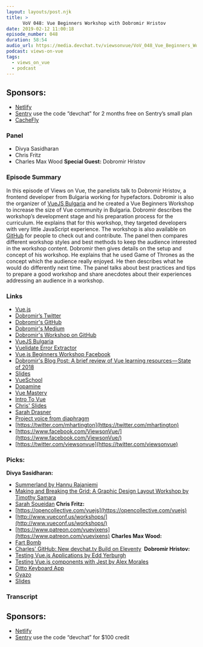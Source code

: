 ```yaml
---
layout: layouts/post.njk
title: >
      VoV 048: Vue Beginners Workshop with Dobromir Hristov
date: 2019-02-12 11:00:18
episode_number: 048
duration: 58:54
audio_url: https://media.devchat.tv/viewsonvue/VoV_048_Vue_Beginners_Workshop_with_Dobromir_Hristov.mp3
podcast: views-on-vue
tags: 
  - views_on_vue
  - podcast
---
```


## **Sponsors:**

- <u><a href="http://www.netlify.com/">Netlify</a></u>
- [Sentry](http://sentry.io/) use the code “devchat” for 2 months free on Sentry’s small plan
- [CacheFly](https://www.cachefly.com/)

### **Panel**

- Divya Sasidharan
- Chris Fritz
- Charles Max Wood
**Special Guest:** Dobromir Hristov
### **Episode Summary&nbsp;**
In this episode of Views on Vue, the panelists talk to Dobromir Hristov, a frontend developer from Bulgaria working for hypefactors. Dobromir is also the organizer of [VueJS Bulgaria](https://vuebulgaria.com/) and he created a Vue Beginners Workshop to increase the size of Vue community in Bulgaria. Dobromir describes the workshop’s development stage and his preparation process for the curriculum. He explains that for this workshop, they targeted developers with very little JavaScript experience. The workshop is also available on [GitHub](https://github.com/dobromir-hristov/vue-beginner-workshop) for people to check out and contribute. The panel then compares different workshop styles and best methods to keep the audience interested in the workshop content. Dobromir then gives details on the setup and concept of his workshop. He explains that he used Game of Thrones as the concept which the audience really enjoyed. He then describes what he would do differently next time. The panel talks about best practices and tips to prepare a good workshop and share anecdotes about their experiences addressing an audience in a workshop.
### **Links**

- [Vue.js](https://vuejs.org/)
- [<u>Dobromir’s Twitter</u>](https://twitter.com/d_m_hristov)
- [Dobromir's GitHub](https://github.com/dobromir-hristov)
- [Dobromir's Medium](https://medium.com/@dobromir_hristov)
- [Dobromir's Workshop on GitHub](https://github.com/dobromir-hristov/vue-beginner-workshop)
- [VueJS Bulgaria](https://vuebulgaria.com/)
- [Vuelidate Error Extractor](https://dobromir-hristov.github.io/vuelidate-error-extractor/)
- [Vue.js Beginners Workshop Facebook](https://www.facebook.com/events/1961707377247690/)
- [Dobromir's Blog Post: A brief review of Vue learning resources — State of 2018](https://medium.com/hypefactors/a-brief-review-of-vue-learning-resources-state-of-2018-9f9ea0a08a89)
- [Slides](http://www.slides.com)
- [VueSchool](https://vueschool.io/)
- [Dopamine](https://dopamine.bg/)
- [Vue Mastery](https://www.vuemastery.com/)
- [Intro To Vue](https://github.com/sdras/intro-to-vue)
- [Chris' Slides](https://slides.com/chrisvfritz/proven-patterns-2018-11)
- [Sarah Drasner](https://frontendmasters.com/teachers/sarah-drasner/)
- [Project voice from diaphragm](https://www.google.com/search?q=project+voice+from+diaphragm&oq=project+voice+from+dia&aqs=chrome.0.35i39j69i57.4328j0j4&sourceid=chrome&ie=UTF-8)
- [https://twitter.com/mhartington](https://twitter.com/mhartington)
- [https://www.facebook.com/ViewsonVue/](https://www.facebook.com/ViewsonVue/)
- [https://twitter.com/viewsonvue](https://twitter.com/viewsonvue)

### **Picks:**
 **Divya Sasidharan:**
- [Summerland by Hannu Rajaniemi](https://www.goodreads.com/book/show/27272632-summerland)
- [Making and Breaking the Grid: A Graphic Design Layout Workshop by Timothy Samara](https://www.goodreads.com/book/show/218062.Making_and_Breaking_the_Grid?from_search=true)
- [Sarah Soueidan](https://vimeo.com/296790813)
**Chris Fritz:**
- [https://opencollective.com/vuejs](https://opencollective.com/vuejs)
- [http://www.vueconf.us/workshops/](http://www.vueconf.us/workshops/)
- [https://www.patreon.com/vuevixens](https://www.patreon.com/vuevixens)
**Charles Max Wood:**
- [Fart Bomb](https://youtu.be/xoxhDk-hwuo)
- [Charles' GitHub: New devchat.tv Build on Eleventy](https://github.com/cmaxw/devchat-eleventy)
**&nbsp;Dobromir Hristov:**
- [Testing Vue.js Applications by Edd Yerburgh](https://www.manning.com/books/testing-vue-js-applications)
- [Testing Vue.js components with Jest by Alex Morales](https://leanpub.com/testingvuejscomponentswithjest)
- [Ditto Keyboard App](https://itunes.apple.com/us/app/ditto-keyboard/id944421992?mt=8)
- [Gyazo](https://gyazo.com/en)
- [Slides](https://slides.com/features)
&nbsp;

### Transcript

## **Sponsors:**

- [Netlify](https://www.netlify.com/)
- [Sentry](http://sentry.io/) use the code “devchat” for $100 credit

